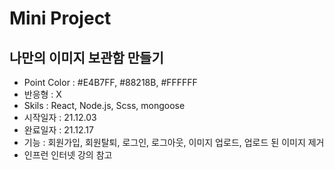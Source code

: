# Mini Project
## 나만의 이미지 보관함 만들기

 - Point Color : #E4B7FF, #88218B, #FFFFFF
 - 반응형 : X
 - Skils : React, Node.js, Scss, mongoose
 - 시작일자 : 21.12.03
 - 완료일자 : 21.12.17
 - 기능 : 회원가입, 회원탈퇴, 로그인, 로그아웃, 이미지 업로드, 업로드 된 이미지 제거
 - 인프런 인터넷 강의 참고
